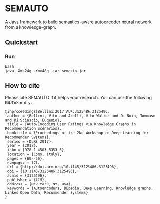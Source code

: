 # SEMAUTO
A Java framework to build semantics-aware autoencoder neural network from a knowledge-graph.

## Quickstart

### Run
```
bash
java -Xms24g -Xmx48g -jar semauto.jar
```

## How to cite
Please cite SEMAUTO if it helps your research. You can use the following BibTeX entry:
```
@inproceedings{Bellini:2017:AUR:3125486.3125496,
 author = {Bellini, Vito and Anelli, Vito Walter and Di Noia, Tommaso and Di Sciascio, Eugenio},
 title = {Auto-Encoding User Ratings via Knowledge Graphs in Recommendation Scenarios},
 booktitle = {Proceedings of the 2Nd Workshop on Deep Learning for Recommender Systems},
 series = {DLRS 2017},
 year = {2017},
 isbn = {978-1-4503-5353-3},
 location = {Como, Italy},
 pages = {60--66},
 numpages = {7},
 url = {http://doi.acm.org/10.1145/3125486.3125496},
 doi = {10.1145/3125486.3125496},
 acmid = {3125496},
 publisher = {ACM},
 address = {New York, NY, USA},
 keywords = {Autoencoders, DBpedia, Deep Learning, Knowledge graphs, Linked Open Data, Recommender Systems},
} 
```
